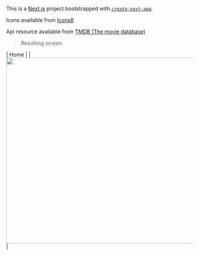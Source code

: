 This is a [Next.js](https://nextjs.org/) project bootstrapped with [`create-next-app`](https://github.com/vercel/next.js/tree/canary/packages/create-next-app).

Icons available from <a target="_blank" href="https://icons8.com">Icons8</a>

Api resource available from <a target="_blank" href="https://www.themoviedb.org/">TMDB (The movie database)</a>

> Resulting screen

| Home |
| <img src="https://user-images.githubusercontent.com/57287837/215542861-85df4896-a7d4-4362-aa87-a489ab4045a5.png" width="700" height="500"> |
